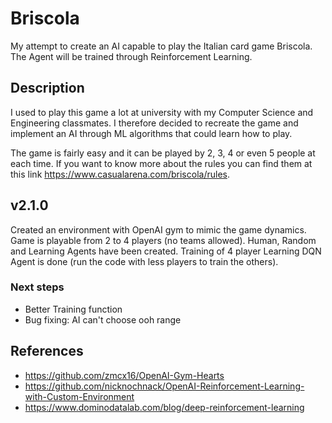 # Briscola

My attempt to create an AI capable to play the Italian card game Briscola.
The Agent will be trained through Reinforcement Learning.

## Description

I used to play this game a lot at university with my Computer Science and Engineering classmates.
I therefore decided to recreate the game and implement an AI through ML algorithms that could learn how to play.

The game is fairly easy and it can be played by 2, 3, 4 or even 5 people at each time.
If you want to know more about the rules you can find them at this link https://www.casualarena.com/briscola/rules.

## v2.1.0

Created an environment with OpenAI gym to mimic the game dynamics.
Game is playable from 2 to 4 players (no teams allowed).
Human, Random and Learning Agents have been created.
Training of 4 player Learning DQN Agent is done (run the code with less players to train the others).

### Next steps

- Better Training function
- Bug fixing: AI can't choose ooh range

## References

- https://github.com/zmcx16/OpenAI-Gym-Hearts
- https://github.com/nicknochnack/OpenAI-Reinforcement-Learning-with-Custom-Environment
- https://www.dominodatalab.com/blog/deep-reinforcement-learning
